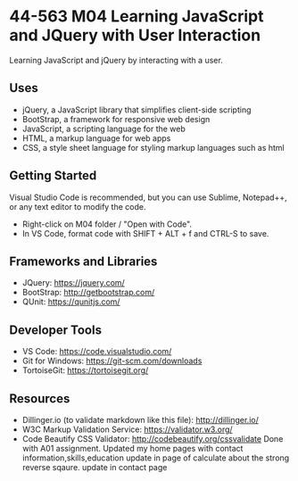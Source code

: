 # 44-563 M04 Learning JavaScript and JQuery with User Interaction

Learning JavaScript and jQuery by interacting with a user. 

## Uses

- jQuery, a JavaScript library that simplifies client-side scripting
- BootStrap, a framework for responsive web design 
- JavaScript, a scripting language for the web
- HTML, a markup language for web apps
- CSS, a style sheet language for styling markup languages such as html

## Getting Started

Visual Studio Code is recommended, but you can use Sublime, Notepad++, or any text editor to modify the code. 

- Right-click on M04 folder / "Open with Code".
- In VS Code, format code with SHIFT + ALT + f and CTRL-S to save.

## Frameworks and Libraries

- JQuery: <https://jquery.com/>
- BootStrap: <http://getbootstrap.com/>
- QUnit: <https://qunitjs.com/>

## Developer Tools

- VS Code: <https://code.visualstudio.com/>
- Git for Windows: <https://git-scm.com/downloads>
- TortoiseGit: <https://tortoisegit.org/>

## Resources

- Dillinger.io (to validate markdown like this file): <http://dillinger.io/>
- W3C Markup Validation Service: <https://validator.w3.org/>
- Code Beautify CSS Validator: <http://codebeautify.org/cssvalidate>
Done with A01 assignment.
Updated my home pages with contact information,skills,education
update in page of calculate about the strong reverse sqaure.
update in contact page
